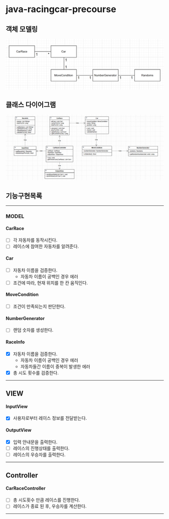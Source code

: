 # java-racingcar-precourse

## 객체 모델링
![img.png](images/model.png)
## 클래스 다이어그램
![img.png](images/class_diagram.png)

## 기능구현목록

---
### MODEL
#### CarRace
- [ ] 각 자동차를 동작시킨다.
- [ ] 레이스에 참여한 자동차를 알려준다.
#### Car
- [ ] 자동차 이름을 검증한다.
  - 자동차 이름이 공백인 경우 에러
- [ ] 조건에 따라, 현재 위치를 한 칸 움직인다.
#### MoveCondition
- [ ] 조건이 만족되는지 판단한다.
#### NumberGenerator
- [ ] 랜덤 숫자를 생성한다.
#### RaceInfo
- [x] 자동차 이름을 검증한다.
  - 자동차 이름이 공백인 경우 에러
  - 자동차들간 이름이 중복이 발생한 에러
- [x] 총 시도 횟수를 검증한다.

---
## VIEW
#### InputView
- [x] 사용자로부터 레이스 정보를 전달받는다.

#### OutputView
- [x] 입력 안내문을 출력한다.
- [ ] 레이스의 진행상태를 출력한다.
- [ ] 레이스의 우승자를 출력한다.

---
##  Controller
#### CarRaceController
-  [ ] 총 시도횟수 만큼 레이스를 진행한다.
-  [ ] 레이스가 종료 된 후, 우승자를 계산한다. 
---